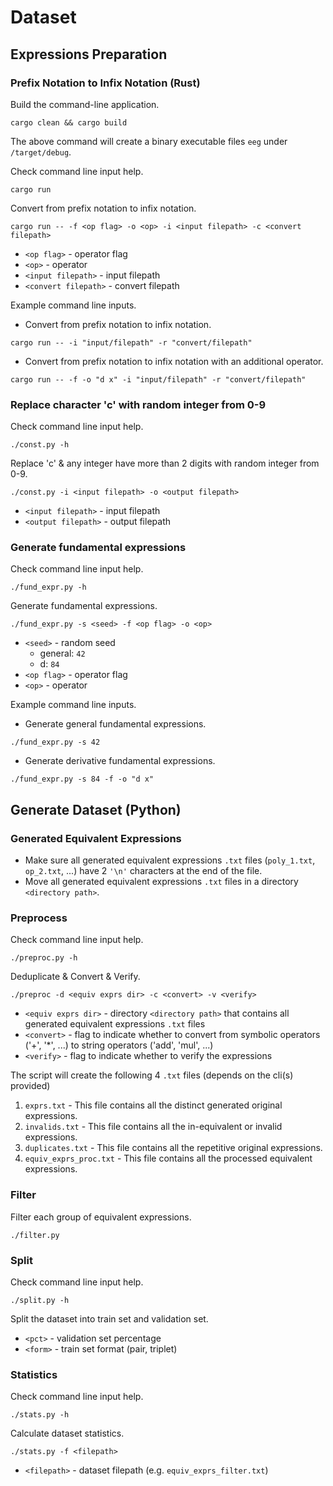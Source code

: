 # Dataset

## Expressions Preparation

### Prefix Notation to Infix Notation (Rust)
Build the command-line application.
```
cargo clean && cargo build
```
The above command will create a binary executable files `eeg` under `/target/debug`.

Check command line input help.
```
cargo run
```
Convert from prefix notation to infix notation.
```
cargo run -- -f <op flag> -o <op> -i <input filepath> -c <convert filepath>
```
- `<op flag>` - operator flag
- `<op>` - operator
- `<input filepath>` - input filepath
- `<convert filepath>` - convert filepath

Example command line inputs.
- Convert from prefix notation to infix notation.
```
cargo run -- -i "input/filepath" -r "convert/filepath"
```
- Convert from prefix notation to infix notation with an additional operator.
```
cargo run -- -f -o "d x" -i "input/filepath" -r "convert/filepath"
```

### Replace character 'c' with random integer from 0-9
Check command line input help.
```
./const.py -h
```
Replace 'c' & any integer have more than 2 digits with random integer from 0-9.
```
./const.py -i <input filepath> -o <output filepath>
```
- `<input filepath>` - input filepath
- `<output filepath>` - output filepath

### Generate fundamental expressions
Check command line input help.
```
./fund_expr.py -h
```
Generate fundamental expressions.
```
./fund_expr.py -s <seed> -f <op flag> -o <op>
```
- `<seed>` - random seed
  - general: `42`
  - d: `84`
- `<op flag>` - operator flag
- `<op>` - operator

Example command line inputs.
- Generate general fundamental expressions.
```
./fund_expr.py -s 42
```
- Generate derivative fundamental expressions.
```
./fund_expr.py -s 84 -f -o "d x"
```

## Generate Dataset (Python)

### Generated Equivalent Expressions
- Make sure all generated equivalent expressions `.txt` files 
(`poly_1.txt`, `op_2.txt`, ...) have 2 `'\n'` characters at the end of the file.
- Move all generated equivalent expressions `.txt` files in a directory 
`<directory path>`.

### Preprocess
Check command line input help.
```
./preproc.py -h
```
Deduplicate & Convert & Verify.
```
./preproc -d <equiv exprs dir> -c <convert> -v <verify>
```
- `<equiv exprs dir>` - directory `<directory path>` that contains all generated 
equivalent expressions `.txt` files
- `<convert>` - flag to indicate whether to convert from symbolic operators 
('+', '*', ...) to string operators ('add', 'mul', ...)
- `<verify>` - flag to indicate whether to verify the expressions

The script will create the following 4 `.txt` files
(depends on the cli(s) provided)
1. `exprs.txt` - This file contains all the distinct generated original 
expressions.
2. `invalids.txt` - This file contains all the in-equivalent or invalid 
expressions.
3. `duplicates.txt` - This file contains all the repetitive original expressions.
4. `equiv_exprs_proc.txt` - This file contains all the processed equivalent 
expressions.

### Filter
Filter each group of equivalent expressions.
```
./filter.py
```

### Split
Check command line input help.
```
./split.py -h
```
Split the dataset into train set and validation set.
- `<pct>` - validation set percentage
- `<form>` - train set format (pair, triplet)

### Statistics
Check command line input help.
```
./stats.py -h
```
Calculate dataset statistics.
```
./stats.py -f <filepath>
```
- `<filepath>` - dataset filepath (e.g. `equiv_exprs_filter.txt`)
